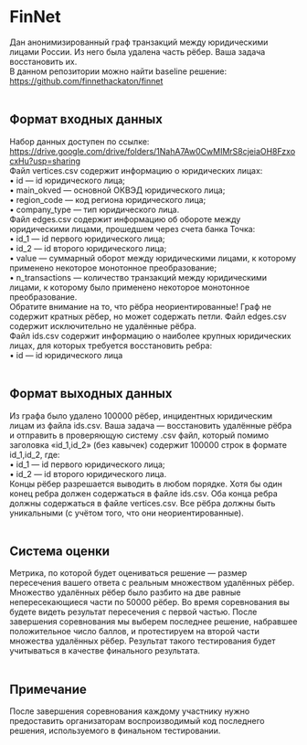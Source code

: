 # FinNet 

Дан анонимизированный граф транзакций между юридическими лицами России. Из него была удалена часть рёбер. Ваша задача восстановить их.<br>
В данном репозитории можно найти baseline решение: https://github.com/finnethackaton/finnet<br><br>
## Формат входных данных
Набор данных доступен по ссылке: https://drive.google.com/drive/folders/1NahA7Aw0CwMIMrS8cjeiaOH8FzxocxHu?usp=sharing <br>
Файл vertices.csv содержит информацию о юридических лицах:<br>
• id — id юридического лица;<br>
• main_okved — основной ОКВЭД юридического лица;<br>
• region_code — код региона юридического лица;<br>
• company_type — тип юридического лица.<br>
Файл edges.csv содержит информацию об обороте между юридическими лицами, прошедшем через счета банка Точка:<br>
• id_1 — id первого юридического лица;<br>
• id_2 — id второго юридического лица;<br>
• value — суммарный оборот между юридическими лицами, к которому применено некоторое монотонное преобразование;<br>
• n_transactions — количество транзакций между юридическими лицами, к которому было применено некоторое монотонное преобразование.<br>
Обратите внимание на то, что рёбра неориентированные! Граф не содержит кратных рёбер, но может содержать петли. Файл edges.csv содержит исключительно не удалённые рёбра.<br>
Файл ids.csv содержит информацию о наиболее крупных юридических лицах, для которых требуется восстановить ребра:<br>
• id — id юридического лица<br><br>
## Формат выходных данных 
Из графа было удалено 100000 рёбер, инцидентных юридическим лицам из файла ids.csv. Ваша задача — восстановить удалённые рёбра и отправить в проверяющую систему .csv файл, который помимо заголовка «id_1,id_2» (без кавычек) содержит 100000 строк в формате id_1,id_2, где:<br>
• id_1 — id первого юридического лица;<br>
• id_2 — id второго юридического лица.<br>
Концы рёбер разрешается выводить в любом порядке. Хотя бы один конец ребра должен содержаться в файле ids.csv. Оба конца ребра должны содержаться в файле vertices.csv. Все рёбра должны быть уникальными (с учётом того, что они неориентированные).<br><br>
## Система оценки
Метрика, по которой будет оцениваться решение — размер пересечения вашего ответа с реальным множеством удалённых рёбер.<br>
Множество удалённых рёбер было разбито на две равные непересекающиеся части по 50000 рёбер. Во время соревнования вы будете видеть результат пересечения с первой частью. После завершения соревнования мы выберем последнее решение, набравшее положительное число баллов, и протестируем на второй части множества удалённых рёбер. Результат такого тестирования будет учитываться в качестве финального результата.<br><br>
## Примечание
После завершения соревнования каждому участнику нужно предоставить организаторам воспроизводимый код последнего решения, используемого в финальном тестировании.
